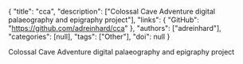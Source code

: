 {
  "title": "cca",
  "description": ["Colossal Cave Adventure digital palaeography and epigraphy project"],
  "links": {
    "GitHub": "https://github.com/adreinhard/cca"
  },
  "authors": ["adreinhard"],
  "categories": [null],
  "tags": ["Other"],
  "doi": null
}

<!-- Generated by csv2md.R – do not edit by hand -->

Colossal Cave Adventure digital palaeography and epigraphy project